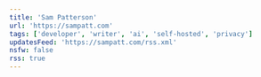 ```yaml
---
title: 'Sam Patterson'
url: 'https://sampatt.com'
tags: ['developer', 'writer', 'ai', 'self-hosted', 'privacy']
updatesFeed: 'https://sampatt.com/rss.xml'
nsfw: false
rss: true
---
```

